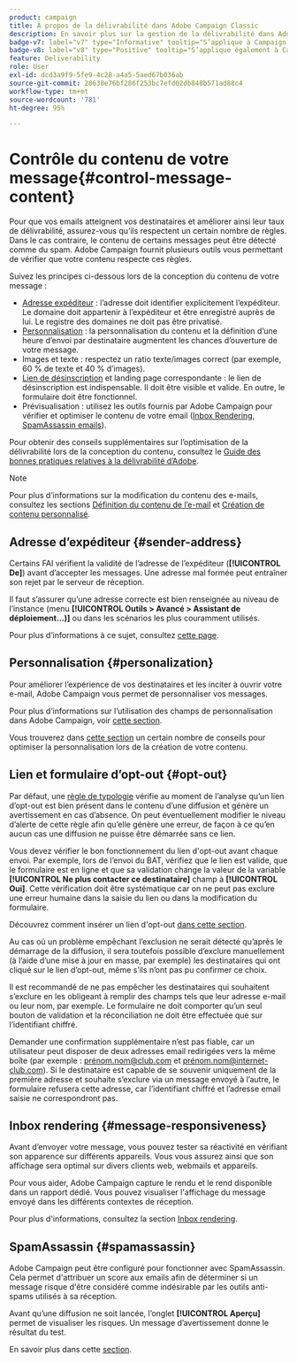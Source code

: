 ```yaml
---
product: campaign
title: À propos de la délivrabilité dans Adobe Campaign Classic
description: En savoir plus sur la gestion de la délivrabilité dans Adobe Campaign
badge-v7: label="v7" type="Informative" tooltip="S’applique à Campaign Classic v7"
badge-v8: label="v8" type="Positive" tooltip="S’applique également à Campaign v8"
feature: Deliverability
role: User
exl-id: dcd3a9f9-5fe9-4c28-a4a5-5aed67b036ab
source-git-commit: 28638e76bf286f253bc7efd02db848b571ad88c4
workflow-type: tm+mt
source-wordcount: '781'
ht-degree: 95%

---
```


# Contrôle du contenu de votre message{#control-message-content}


Pour que vos emails atteignent vos destinataires et améliorer ainsi leur taux de délivrabilité, assurez-vous qu’ils respectent un certain nombre de règles. Dans le cas contraire, le contenu de certains messages peut être détecté comme du spam. Adobe Campaign fournit plusieurs outils vous permettant de vérifier que votre contenu respecte ces règles.

Suivez les principes ci-dessous lors de la conception du contenu de votre message :

* [Adresse expéditeur](#sender-address) : l’adresse doit identifier explicitement l’expéditeur. Le domaine doit appartenir à l’expéditeur et être enregistré auprès de lui. Le registre des domaines ne doit pas être privatisé.
* [Personnalisation](#personalization) : la personnalisation du contenu et la définition d’une heure d’envoi par destinataire augmentent les chances d’ouverture de votre message.
* Images et texte : respectez un ratio texte/images correct (par exemple, 60 % de texte et 40 % d’images).
* [Lien de désinscription](#opt-out) et landing page correspondante : le lien de désinscription est indispensable. Il doit être visible et valide. En outre, le formulaire doit être fonctionnel.
* Prévisualisation : utilisez les outils fournis par Adobe Campaign pour vérifier et optimiser le contenu de votre email ([Inbox Rendering](#message-responsiveness), [ SpamAssassin emails](#spamassassin)).

Pour obtenir des conseils supplémentaires sur l’optimisation de la délivrabilité lors de la conception du contenu, consultez le [Guide des bonnes pratiques relatives à la délivrabilité d’Adobe](https://experienceleague.adobe.com/docs/deliverability-learn/deliverability-best-practice-guide/content-best-practices-for-optimal-delivery.html?lang=fr).

>[!NOTE]
>
>Pour plus d’informations sur la modification du contenu des e-mails, consultez les sections [Définition du contenu de l’e-mail](defining-the-email-content.md) et [Création de contenu personnalisé](design-and-personalize.md).

## Adresse d’expéditeur {#sender-address}

Certains FAI vérifient la validité de l’adresse de l’expéditeur (**[!UICONTROL De]**) avant d’accepter les messages. Une adresse mal formée peut entraîner son rejet par le serveur de réception.

Il faut s’assurer qu’une adresse correcte est bien renseignée au niveau de l’instance (menu **[!UICONTROL Outils > Avancé > Assistant de déploiement...)]** ou dans les scénarios les plus couramment utilisés.

Pour plus d’informations à ce sujet, consultez [cette page](defining-the-email-content.md).

## Personnalisation {#personalization}

Pour améliorer l’expérience de vos destinataires et les inciter à ouvrir votre e-mail, Adobe Campaign vous permet de personnaliser vos messages.

Pour plus d’informations sur l’utilisation des champs de personnalisation dans Adobe Campaign, voir [cette section](personalization-fields.md).

Vous trouverez dans [cette section](design-and-personalize.md#optimize-personalization) un certain nombre de conseils pour optimiser la personnalisation lors de la création de votre contenu.

## Lien et formulaire d’opt-out {#opt-out}

Par défaut, une [règle de typologie](steps-validating-the-delivery.md#validation-process-with-typologies) vérifie au moment de l’analyse qu’un lien d’opt-out est bien présent dans le contenu d’une diffusion et génère un avertissement en cas d’absence. On peut éventuellement modifier le niveau d’alerte de cette règle afin qu’elle génère une erreur, de façon à ce qu’en aucun cas une diffusion ne puisse être démarrée sans ce lien.

Vous devez vérifier le bon fonctionnement du lien d&#39;opt-out avant chaque envoi. Par exemple, lors de l’envoi du BAT, vérifiez que le lien est valide, que le formulaire est en ligne et que sa validation change la valeur de la variable **[!UICONTROL Ne plus contacter ce destinataire]** champ à **[!UICONTROL Oui]**. Cette vérification doit être systématique car on ne peut pas exclure une erreur humaine dans la saisie du lien ou dans la modification du formulaire.

Découvrez comment insérer un lien d&#39;opt-out [dans cette section](personalization-blocks.md#personalization-blocks-example).

Au cas où un problème empêchant l’exclusion ne serait détecté qu’après le démarrage de la diffusion, il sera toutefois possible d’exclure manuellement (à l’aide d’une mise à jour en masse, par exemple) les destinataires qui ont cliqué sur le lien d’opt-out, même s’ils n’ont pas pu confirmer ce choix.

Il est recommandé de ne pas empêcher les destinataires qui souhaitent s’exclure en les obligeant à remplir des champs tels que leur adresse e-mail ou leur nom, par exemple. Le formulaire ne doit comporter qu’un seul bouton de validation et la réconciliation ne doit être effectuée que sur l’identifiant chiffré.

Demander une confirmation supplémentaire n’est pas fiable, car un utilisateur peut disposer de deux adresses email redirigées vers la même boîte (par exemple : prénom.nom@club.com et prénom.nom@internet-club.com). Si le destinataire est capable de se souvenir uniquement de la première adresse et souhaite s’exclure via un message envoyé à l’autre, le formulaire refusera cette adresse, car l’identifiant chiffré et l’adresse email saisie ne correspondront pas.

## Inbox rendering {#message-responsiveness}

Avant d’envoyer votre message, vous pouvez tester sa réactivité en vérifiant son apparence sur différents appareils. Vous vous assurez ainsi que son affichage sera optimal sur divers clients web, webmails et appareils.

Pour vous aider, Adobe Campaign capture le rendu et le rend disponible dans un rapport dédié. Vous pouvez visualiser l&#39;affichage du message envoyé dans les différents contextes de réception.

Pour plus d&#39;informations, consultez la section [Inbox rendering](inbox-rendering.md).

## SpamAssassin {#spamassassin}

Adobe Campaign peut être configuré pour fonctionner avec SpamAssassin. Cela permet d&#39;attribuer un score aux emails afin de déterminer si un message risque d&#39;être considéré comme indésirable par les outils anti-spams utilisés à sa réception.

Avant qu’une diffusion ne soit lancée, l’onglet **[!UICONTROL Aperçu]** permet de visualiser les risques. Un message d’avertissement donne le résultat du test.

En savoir plus dans cette [section](spamassassin.md).
